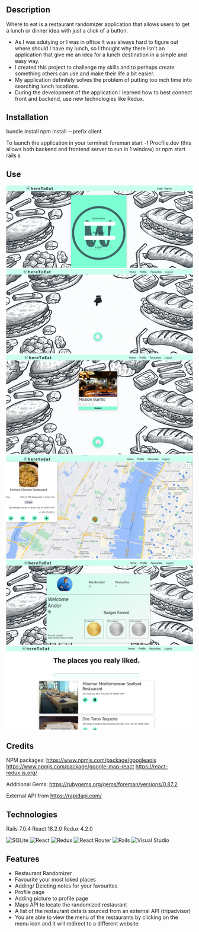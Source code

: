 # <WhereToEat>

## Description

Where to eat is a restaurant randomizer application that allows users to get a lunch or dinner idea with just a click of a button.

- As I was sdutying or I was in office It was always hard to figure out where should I have my lunch, so I thought why there isn't an application that give me an idea for a lunch destination in a simple and easy way.
- I created this project to challenge my skills and to perhaps create something others can use and make their life a bit easier.
- My application definitely solves the problem of putting too mch time into searching lunch locations.
- During the development of the application I learned how to best connect front and backend, use new technologies like Redux.

## Installation

bundle install
npm install --prefix client

To launch the application in your terminal:
foreman start -f Procfile.dev (this allows both backend and frontend server to run in 1 window)
or
npm start
rails s

## Use

![LoginPage](public/LoginPage.png)
![HomePage](public/HomePage.png)
![RandomizerPage](public/RandomizerPage.png)
![MapPage](public/MapPage.png)
![ProfilePage](public/ProfilePage.png)
![Favouritepage](public/FavouritePage.png)

## Credits

NPM packages:
https://www.npmjs.com/package/googleapis
https://www.npmjs.com/package/google-map-react
https://react-redux.js.org/

Additional Gems:
https://rubygems.org/gems/foreman/versions/0.87.2

External API from
https://rapidapi.com/

## Technologies

Rails 7.0.4
React 18.2.0
Redux 4.2.0

![SQLite](https://img.shields.io/badge/sqlite-%2307405e.svg?style=for-the-badge&logo=sqlite&logoColor=white)
![React](https://img.shields.io/badge/react-%2320232a.svg?style=for-the-badge&logo=react&logoColor=%2361DAFB)
![Redux](https://img.shields.io/badge/redux-%23593d88.svg?style=for-the-badge&logo=redux&logoColor=white)
![React Router](https://img.shields.io/badge/React_Router-CA4245?style=for-the-badge&logo=react-router&logoColor=white)
![Rails](https://img.shields.io/badge/rails-%23CC0000.svg?style=for-the-badge&logo=ruby-on-rails&logoColor=white)
![Visual Studio](https://img.shields.io/badge/Visual%20Studio-5C2D91.svg?style=for-the-badge&logo=visual-studio&logoColor=white)

## Features

- Restaurant Randomizer
- Favourite your most loked places
- Adding/ Deleting notes for your favourites
- Profile page
- Adding picture to profile page
- Maps API to locate the randomized restaurant
- A list of the restaurant details sourced from an external API (tripadvisor)
- You are able to view the menu of the restaurants by clicking on the menu icon and it will redirect to a different website
